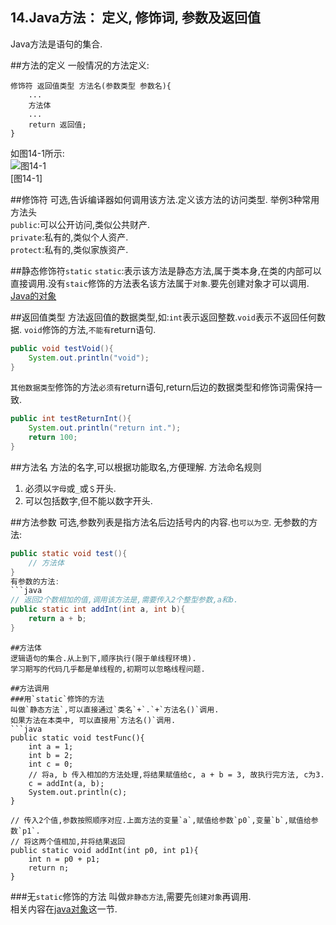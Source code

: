 14.Java方法： 定义, 修饰词, 参数及返回值
---
Java方法是语句的集合.

##方法的定义
一般情况的方法定义:

	修饰符 返回值类型 方法名(参数类型 参数名){
		...
		方法体
		...
		return 返回值;
	}
	
如图14-1所示:   
![图14-1](../../img/java/basic/14-1.jpg)   
[图14-1]

##修饰符
可选,告诉编译器如何调用该方法.定义该方法的访问类型.
举例3种常用方法头   
`public`:可以公开访问,类似公共财产.   
`private`:私有的,类似个人资产.   
`protect`:私有的,类似家族资产.   

##静态修饰符`static`
`static`:表示该方法是静态方法,属于类本身,在类的内部可以直接调用.没有`staic`修饰的方法表名该方法属于`对象`.要先创建对象才可以调用.
[Java的对象](dashidan.com)

##返回值类型
方法返回值的数据类型,如:`int`表示返回整数.`void`表示不返回任何数据.
`void`修饰的方法,`不能有`return语句.

```java
public void testVoid(){
	System.out.println("void");
}
```
`其他数据类型`修饰的方法`必须有`return语句,return后边的数据类型和修饰词需保持一致.

```java
public int testReturnInt(){
	System.out.println("return int.");
	return 100;	
}
```
##方法名
方法的名字,可以根据功能取名,方便理解.
方法命名规则
1. 必须以`字母`或`_`或`＄`开头.
2. 可以包括数字,但不能以数字开头.

##方法参数
可选,参数列表是指方法名后边括号内的内容.也`可以为空`.
无参数的方法:
```java
public static void test(){
	// 方法体
}
有参数的方法:
```java
// 返回2个数相加的值,调用该方法是,需要传入2个整型参数,a和b.
public static int addInt(int a, int b){
	return a + b;
}
```

```
##方法体
逻辑语句的集合.从上到下,顺序执行(限于单线程环境).
学习期写的代码几乎都是单线程的,初期可以忽略线程问题.

##方法调用
###用`static`修饰的方法
叫做`静态方法`,可以直接通过`类名`+`.`+`方法名()`调用.   
如果方法在本类中, 可以直接用`方法名()`调用.
```java
public static void testFunc(){
	int a = 1;
	int b = 2;
	int c = 0;
	// 将a, b 传入相加的方法处理,将结果赋值给c, a + b = 3, 故执行完方法, c为3.
	c = addInt(a, b);
	System.out.println(c);
}

// 传入2个值,参数按照顺序对应.上面方法的变量`a`,赋值给参数`p0`,变量`b`,赋值给参数`p1`.
// 将这两个值相加,并将结果返回
public static void addInt(int p0, int p1){
	int n = p0 + p1;
	return n;
}
```

###无`static`修饰的方法
叫做`非静态方法`,需要先`创建对象`再调用.     
相关内容在[java对象](dashidan.com)这一节.   

